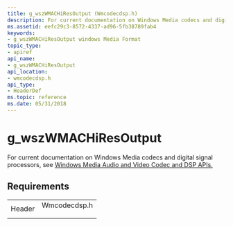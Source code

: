 ```yaml
---
title: g_wszWMACHiResOutput (Wmcodecdsp.h)
description: For current documentation on Windows Media codecs and digital signal processors, see Windows Media Audio and Video Codec and DSP APIs.
ms.assetid: eefc29c3-8572-4337-ad96-5fb38789fab4
keywords:
- g_wszWMACHiResOutput windows Media Format
topic_type:
- apiref
api_name:
- g_wszWMACHiResOutput
api_location:
- wmcodecdsp.h
api_type:
- HeaderDef
ms.topic: reference
ms.date: 05/31/2018
---
```


# g\_wszWMACHiResOutput

For current documentation on Windows Media codecs and digital signal processors, see [Windows Media Audio and Video Codec and DSP APIs.](/previous-versions//dd464626(v=vs.85))

## Requirements



|                   |                                                                                         |
|-------------------|-----------------------------------------------------------------------------------------|
| Header<br/> | <dl> <dt>Wmcodecdsp.h</dt> </dl> |



 

